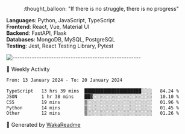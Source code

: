 <p align="center"> 
  :thought_balloon: "If there is no struggle, there is no progress"
</p>

<p align="left">
  <strong>Languages</strong>: Python, JavaScript, TypeScript<br>
  <strong>Frontend</strong>: React, Vue, Material UI<br>
  <strong>Backend</strong>: FastAPI, Flask<br>
  <strong>Databases</strong>: MongoDB, MySQL, PostgreSQL<br>
  <strong>Testing</strong>: Jest, React Testing Library, Pytest<br>
</p>

![-----------------------------------------------------](https://raw.githubusercontent.com/andreasbm/readme/master/assets/lines/vintage.png)

🎯 Weekly Activity

<!--START_SECTION:waka-->

```txt
From: 13 January 2024 - To: 20 January 2024

TypeScript   13 hrs 39 mins  █████████████████████░░░░   84.24 %
JSON         1 hr 38 mins    ██▓░░░░░░░░░░░░░░░░░░░░░░   10.10 %
CSS          19 mins         ▒░░░░░░░░░░░░░░░░░░░░░░░░   01.96 %
Python       14 mins         ▒░░░░░░░░░░░░░░░░░░░░░░░░   01.45 %
Other        12 mins         ▒░░░░░░░░░░░░░░░░░░░░░░░░   01.26 %
```

<!--END_SECTION:waka-->


🚀 Generated by [WakaReadme](https://github.com/athul/waka-readme)
